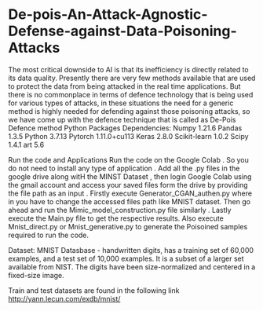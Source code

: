 # De-pois-An-Attack-Agnostic-Defense-against-Data-Poisoning-Attacks
The most critical downside to AI is that its inefficiency is directly related to its data quality. Presently there are very few methods available that are used to protect the data from being attacked in the real time applications. But there is no commonplace in terms of defence technology that is being used for various types of attacks, in these situations the need for a generic method is highly needed for defending against those poisoning attacks, so we have come up with the defence technique that is called as De-Pois Defence method 
Python Packages
Dependencies:
Numpy 1.21.6
Pandas 1.3.5
Python 3.7.13
Pytorch 1.11.0+cu113
Keras 2.8.0
Scikit-learn 1.0.2
Scipy 1.4.1
art 5.6

Run the code and Applications
Run the code on the Google Colab . So you do not need to install any type of application .
Add all the .py files in the google drive along witH the MINST Dataset , then login Google Colab using the gmail account and access your saved files form the drive by providing the file path as an input .
Firstly execute Generator_CGAN_authen.py where in you have to change the accessed files path like MNIST dataset.
Then go ahead and run the Mimic_model_construction.py file similarly .
Lastly execute the Main.py file to get the respective results. Also execute Mnist_direct.py or Mnist_generative.py to generate the Poisoined samples required to run the code.

Dataset:
MNIST Datasbase - handwritten digits, has a training set of 60,000 examples, and a test set of 10,000 examples. It is a subset of a larger set available from NIST. The digits have been size-normalized and centered in a fixed-size image.

Train and test datasets are found in the following link http://yann.lecun.com/exdb/mnist/


